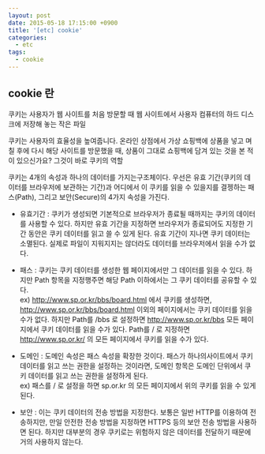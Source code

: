 ```yaml
---
layout: post
date: 2015-05-18 17:15:00 +0900
title: '[etc] cookie'
categories:
  - etc
tags:
  - cookie
---
```


## cookie 란

쿠키는 사용자가 웹 사이트를 처음 방문할 때 웹 사이트에서 사용자 컴퓨터의 하드 디스크에 저장해 놓는 작은 파일  

쿠키는 사용자의 효율성을 높여줍니다. 온라인 상점에서 가상 쇼핑백에 상품을 넣고 며칠 후에 다시 해당 사이트를 방문했을 때, 상품이 그대로 쇼핑백에 담겨 있는 것을 본 적이 있으신가요? 그것이 바로 쿠키의 역할  

쿠키는 4개의 속성과 하나의 데이터를 가지는구조체이다. 우선은 유효 기간(쿠키의 데이터를 브라우저에 보관하는 기간)과 어디에서 이 쿠키를 읽을 수 있을지를 결젱하는 패스(Path), 그리고 보안(Secure)의 4가지 속성을 가진다.   

- 유효기간 : 쿠키가 생성되면 기본적으로 브라우저가 종료될 때까지는 쿠키의 데이터를 사용할 수 있다. 하지만 유효 기간을 지정하면 브라우저가 종료되어도 지정한 기간 동안은 쿠키 데이터를 읽고 쓸 수 있게 된다. 유효 기간이 지나면 쿠키 데이터는 소멸된다. 실제로 파일이 지워지지는 않더라도 데이터를 브라우저에서 읽을 수가 없다.  

- 패스 : 쿠키는 쿠키 데이터를 생성한 웹 페이지에서만 그 데이터를 읽을 수 있다. 하지만 Path 항목을 지정행주면 해당 Path 이하에서는 그 쿠키 데이터를 공유할 수 있다.  
ex) http://www.sp.or.kr/bbs/board.html 에서 쿠키를 생성하면, http://www.sp.or.kr/bbs/board.html 이외의 페이지에서는 쿠키 데이터를 읽을 수가 없다. 하지만 Path를 /bbs 로 설정하면 http://www.sp.or.kr/bbs 모든 페이지에서 쿠키 데이터를 읽을 수가 있다. Path를 / 로 지정하면 http://www.sp.or.kr/ 의 모든 페이지에서 쿠키를 읽을 수가 있다.  

- 도메인 : 도메인 속성은 패스 속성을 확장한 것이다.  패스가 하나의사이트에서 쿠키 데이터를 읽고 쓰는 권한을 설정하는 것이라면, 도메인 항목은 도메인 단위에서 쿠키 데이터를 읽고 쓰는 권한을 설정하게 된다.   
ex) 패스를 / 로 설정을 하면 sp.or.kr 의 모든 페이지에서 위의 쿠키를 읽을 수 있게 된다.  

- 보안 : 이는 쿠키 데이터의 전송 방법을 지정한다. 보통은 일반 HTTP를 이용하여 전송하지만, 만일 안전한 전송 방법을 지정하면 HTTPS 등의 보안 전송 방법을 사용하면 된다. 하지만 대부분의 경우 쿠키로는 위험하지 않은 데이터를 전달하기 때문에 거의 사용하지 않는다.  
